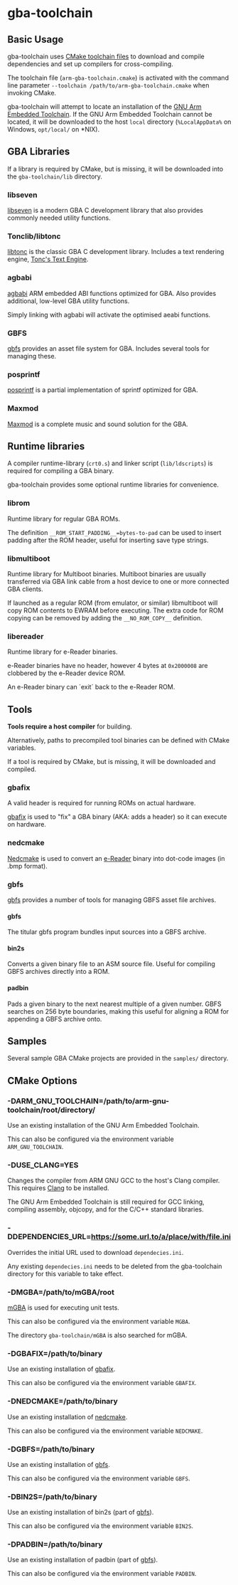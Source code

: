 # gba-toolchain

## Basic Usage

gba-toolchain uses [CMake toolchain files](https://cmake.org/cmake/help/latest/manual/cmake-toolchains.7.html#cross-compiling) to download and compile dependencies and set up compilers for cross-compiling.

The toolchain file (`arm-gba-toolchain.cmake`) is activated with the command line parameter `--toolchain /path/to/arm-gba-toolchain.cmake` when invoking CMake.

gba-toolchain will attempt to locate an installation of the [GNU Arm Embedded Toolchain](https://developer.arm.com/tools-and-software/open-source-software/developer-tools/gnu-toolchain/gnu-rm).
If the GNU Arm Embedded Toolchain cannot be located, it will be downloaded to the host `local` directory (`%LocalAppData%` on Windows, `opt/local/` on *NIX).

## GBA Libraries

If a library is required by CMake, but is missing, it will be downloaded into the `gba-toolchain/lib` directory.

### libseven

[libseven](https://github.com/LunarLambda/libseven) is a modern GBA C development library that also provides commonly needed utility functions.

### Tonclib/libtonc

[libtonc](https://github.com/devkitPro/libtonc) is the classic GBA C development library. Includes a text rendering engine, [Tonc's Text Engine](https://www.coranac.com/tonc/text/tte.htm).

### agbabi

[agbabi](https://github.com/felixjones/agbabi) ARM embedded ABI functions optimized for GBA. Also provides additional, low-level GBA utility functions.

Simply linking with agbabi will activate the optimised aeabi functions.

### GBFS

[gbfs](https://pineight.com/gba/#gbfs) provides an asset file system for GBA. Includes several tools for managing these.

### posprintf

[posprintf](http://www.danposluns.com/gbadev/posprintf/instructions.html) is a partial implementation of sprintf optimized for GBA.

### Maxmod

[Maxmod](https://maxmod.devkitpro.org/) is a complete music and sound solution for the GBA.

## Runtime libraries

A compiler runtime-library (`crt0.s`) and linker script (`lib/ldscripts`) is required for compiling a GBA binary.

gba-toolchain provides some optional runtime libraries for convenience.

### librom

Runtime library for regular GBA ROMs.

The definition `__ROM_START_PADDING__=bytes-to-pad` can be used to insert padding after the ROM header, useful for inserting save type strings.

### libmultiboot

Runtime library for Multiboot binaries. Multiboot binaries are usually transferred via GBA link cable from a host device to one or more connected GBA clients.

If launched as a regular ROM (from emulator, or similar) libmultiboot will copy ROM contents to EWRAM before executing.
The extra code for ROM copying can be removed by adding the `__NO_ROM_COPY__` definition.

### libereader

Runtime library for e-Reader binaries.

e-Reader binaries have no header, however 4 bytes at `0x2000008` are clobbered by the e-Reader device ROM.

An e-Reader binary can ´exit´ back to the e-Reader ROM.

## Tools

**Tools require a host compiler** for building.

Alternatively, paths to precompiled tool binaries can be defined with CMake variables.

If a tool is required by CMake, but is missing, it will be downloaded and compiled.

### gbafix

A valid header is required for running ROMs on actual hardware.

[gbafix](https://github.com/devkitPro/gba-tools/blob/master/src/gbafix.c) is used to "fix" a GBA binary (AKA: adds a header) so it can execute on hardware.

### nedcmake

[Nedcmake](https://github.com/Lymia/nedclib) is used to convert an [e-Reader](https://en.wikipedia.org/wiki/Nintendo_e-Reader) binary into dot-code images (in .bmp format).

### gbfs

[gbfs](https://pineight.com/gba/#gbfs) provides a number of tools for managing GBFS asset file archives.

#### gbfs

The titular gbfs program bundles input sources into a GBFS archive.

#### bin2s

Converts a given binary file to an ASM source file. Useful for compiling GBFS archives directly into a ROM.

#### padbin

Pads a given binary to the next nearest multiple of a given number.
GBFS searches on 256 byte boundaries, making this useful for aligning a ROM for appending a GBFS archive onto.

## Samples

Several sample GBA CMake projects are provided in the `samples/` directory.

## CMake Options

### -DARM_GNU_TOOLCHAIN=/path/to/arm-gnu-toolchain/root/directory/

Use an existing installation of the GNU Arm Embedded Toolchain.

This can also be configured via the environment variable `ARM_GNU_TOOLCHAIN`.

### -DUSE_CLANG=YES

Changes the compiler from ARM GNU GCC to the host's Clang compiler. This requires [Clang](https://clang.llvm.org/) to be installed.

The GNU Arm Embedded Toolchain is still required for GCC linking, compiling assembly, objcopy, and for the C/C++ standard libraries.

### -DDEPENDENCIES_URL=https://some.url.to/a/place/with/file.ini

Overrides the initial URL used to download `dependecies.ini`.

Any existing `dependecies.ini` needs to be deleted from the gba-toolchain directory for this variable to take effect.

### -DMGBA=/path/to/mGBA/root

[mGBA](https://mgba.io/) is used for executing unit tests.

This can also be configured via the environment variable `MGBA`.

The directory `gba-toolchain/mGBA` is also searched for mGBA.

### -DGBAFIX=/path/to/binary

Use an existing installation of [gbafix](https://github.com/devkitPro/gba-tools/blob/master/src/gbafix.c).

This can also be configured via the environment variable `GBAFIX`.

### -DNEDCMAKE=/path/to/binary

Use an existing installation of [nedcmake](https://github.com/Lymia/nedclib).

This can also be configured via the environment variable `NEDCMAKE`.

### -DGBFS=/path/to/binary

Use an existing installation of [gbfs](https://pineight.com/gba/#gbfs).

This can also be configured via the environment variable `GBFS`.

### -DBIN2S=/path/to/binary

Use an existing installation of bin2s (part of [gbfs](https://pineight.com/gba/#gbfs)).

This can also be configured via the environment variable `BIN2S`.

### -DPADBIN=/path/to/binary

Use an existing installation of padbin (part of [gbfs](https://pineight.com/gba/#gbfs)).

This can also be configured via the environment variable `PADBIN`.
